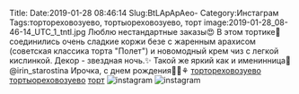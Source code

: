 Title:
Date:2019-01-28 08:46:14
Slug:BtLApApAeo-
Category:Инстаграм
Tags:тортореховозуево, тортыореховозуево, торт
image:2019-01-28_08-46-14_UTC_1_tntl.jpg
Люблю нестандартные заказы😍
В этом тортике🎂 соединились очень сладкие коржи безе с жаренным арахисом (советская классика торта "Полет") и новомодный крем чиз с легкой кислинкой.
Декор - звездная ночь.✨ Такой же яркий как и именинница👸 @irin_starostina 
Ирочка, с днем рождения🥂🌹⚘ [тортореховозуево]({tag}тортореховозуево) [тортыореховозуево]({tag}тортыореховозуево) [торт]({tag}торт)
![instagram]({attach}images/2019-01-28_08-46-14_UTC_1.jpg)
![instagram]({attach}images/2019-01-28_08-46-14_UTC_2.jpg)
